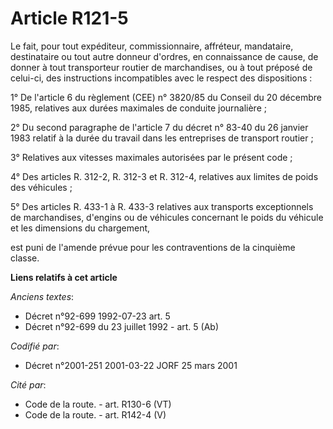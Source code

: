 # Article R121-5

Le fait, pour tout expéditeur, commissionnaire, affréteur, mandataire, destinataire ou tout autre donneur d'ordres, en
connaissance de cause, de donner à tout transporteur routier de marchandises, ou à tout préposé de celui-ci, des instructions
incompatibles avec le respect des dispositions :

1° De l'article 6 du règlement (CEE) n° 3820/85 du Conseil du 20 décembre 1985, relatives aux durées maximales de conduite
journalière ;

2° Du second paragraphe de l'article 7 du décret n° 83-40 du 26 janvier 1983 relatif à la durée du travail dans les
entreprises de transport routier ;

3° Relatives aux vitesses maximales autorisées par le présent code ;

4° Des articles R. 312-2, R. 312-3 et R. 312-4, relatives aux limites de poids des véhicules ;

5° Des articles R. 433-1 à R. 433-3 relatives aux transports exceptionnels de marchandises, d'engins ou de véhicules
concernant le poids du véhicule et les dimensions du chargement, 

est puni de l'amende prévue pour les contraventions de la cinquième classe.

**Liens relatifs à cet article**

_Anciens textes_:

  - Décret n°92-699 1992-07-23 art. 5
  - Décret n°92-699 du 23 juillet 1992 - art. 5 (Ab)

_Codifié par_:

  - Décret n°2001-251 2001-03-22 JORF 25 mars 2001

_Cité par_:

  - Code de la route. - art. R130-6 (VT)
  - Code de la route. - art. R142-4 (V)

